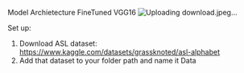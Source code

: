 Model Archietecture FineTuned VGG16
![Uploading download.jpeg…]()


Set up:

1. Download ASL dataset: https://www.kaggle.com/datasets/grassknoted/asl-alphabet
2. Add that dataset to your folder path and name it Data
